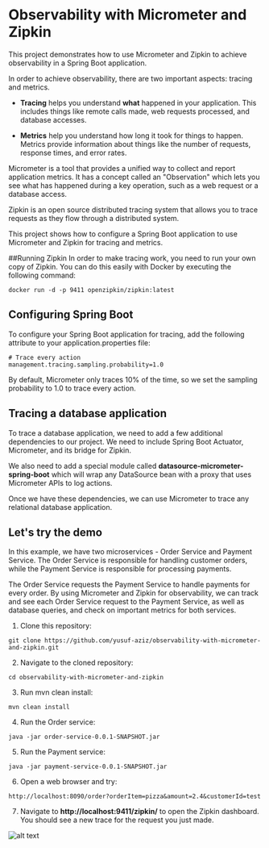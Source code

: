 # Observability with Micrometer and Zipkin
This project demonstrates how to use Micrometer and Zipkin to achieve observability in a Spring Boot application.

In order to achieve observability, there are two important aspects: tracing and metrics.

 - **Tracing** helps you understand **what** happened in your application. This includes things like remote calls made, web requests processed, and database accesses.


 - **Metrics** help you understand how long it took for things to happen. Metrics provide information about things like the number of requests, response times, and error rates.

Micrometer is a tool that provides a unified way to collect and report application metrics. It has a concept called an "Observation" which lets you see what has happened during a key operation, such as a web request or a database access.

Zipkin is an open source distributed tracing system that allows you to trace requests as they flow through a distributed system.

This project shows how to configure a Spring Boot application to use Micrometer and Zipkin for tracing and metrics.

##Running Zipkin
In order to make tracing work, you need to run your own copy of Zipkin. You can do this easily with Docker by executing the following command:

```
docker run -d -p 9411 openzipkin/zipkin:latest
```

## Configuring Spring Boot
To configure your Spring Boot application for tracing, add the following attribute to your application.properties file:

```
# Trace every action
management.tracing.sampling.probability=1.0
```

By default, Micrometer only traces 10% of the time, so we set the sampling probability to 1.0 to trace every action.

## Tracing a database application
To trace a database application, we need to add a few additional dependencies to our project. We need to include Spring Boot Actuator, Micrometer, and its bridge for Zipkin.

We also need to add a special module called **datasource-micrometer-spring-boot** which will wrap any DataSource bean with a proxy that uses Micrometer APIs to log actions.

Once we have these dependencies, we can use Micrometer to trace any relational database application.

## Let's try the demo

In this example, we have two microservices - Order Service and Payment Service. The Order Service is responsible for handling customer orders, while the Payment Service is responsible for processing payments.

The Order Service requests the Payment Service to handle payments for every order. By using Micrometer and Zipkin for observability, we can track and see each Order Service request to the Payment Service, as well as database queries, and check on important metrics for both services.

1. Clone this repository:

```
git clone https://github.com/yusuf-aziz/observability-with-micrometer-and-zipkin.git
```
2. Navigate to the cloned repository:

```
cd observability-with-micrometer-and-zipkin
```
3. Run mvn clean install:

```
mvn clean install
```
4. Run the Order service:

```
java -jar order-service-0.0.1-SNAPSHOT.jar
```
5. Run the Payment service:

```
java -jar payment-service-0.0.1-SNAPSHOT.jar
```

6. Open a web browser and try:

```
http://localhost:8090/order?orderItem=pizza&amount=2.4&customerId=test
```

7. Navigate to **http://localhost:9411/zipkin/** to open the Zipkin dashboard. You should see a new trace for the request you just made.


![alt text](https://github.com/yusuf-aziz/observability-with-micrometer-and-zipkin.git/zipkin_trace.jpg?raw=true)


